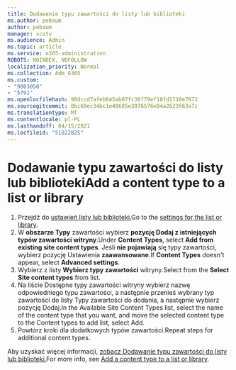 ```yaml
---
title: Dodawanie typu zawartości do listy lub biblioteki
ms.author: pebaum
author: pebaum
manager: scotv
ms.audience: Admin
ms.topic: article
ms.service: o365-administration
ROBOTS: NOINDEX, NOFOLLOW
localization_priority: Normal
ms.collection: Adm_O365
ms.custom:
- "9003050"
- "5791"
ms.openlocfilehash: 90dccd7afeb645ab07fc36f79ef18fd1710e7872
ms.sourcegitcommit: 8bc60ec34bc1e40685e3976576e04a2623f63a7c
ms.translationtype: MT
ms.contentlocale: pl-PL
ms.lasthandoff: 04/15/2021
ms.locfileid: "51822825"
---
```

# <a name="add-a-content-type-to-a-list-or-library"></a><span data-ttu-id="3e379-102">Dodawanie typu zawartości do listy lub biblioteki</span><span class="sxs-lookup"><span data-stu-id="3e379-102">Add a content type to a list or library</span></span>

1. <span data-ttu-id="3e379-103">Przejdź do [ustawień listy lub biblioteki.](https://support.microsoft.com/en-us/office/edit-list-settings-in-sharepoint-online-4d35793b-246e-42a3-990c-563a83795b7f)</span><span class="sxs-lookup"><span data-stu-id="3e379-103">Go to the  [settings for the list or library](https://support.microsoft.com/en-us/office/edit-list-settings-in-sharepoint-online-4d35793b-246e-42a3-990c-563a83795b7f).</span></span>
2. <span data-ttu-id="3e379-104">W  **obszarze Typy** zawartości wybierz  **pozycję Dodaj z istniejących typów zawartości witryny**.</span><span class="sxs-lookup"><span data-stu-id="3e379-104">Under  **Content Types**, select  **Add from existing site content types**.</span></span> <span data-ttu-id="3e379-105">Jeśli  **nie pojawiają**  się typy zawartości, wybierz pozycję Ustawienia  **zaawansowane**.</span><span class="sxs-lookup"><span data-stu-id="3e379-105">If  **Content Types**  doesn't appear, select  **Advanced settings**.</span></span>
3. <span data-ttu-id="3e379-106">Wybierz z listy  **Wybierz typy zawartości**  witryny.</span><span class="sxs-lookup"><span data-stu-id="3e379-106">Select from the  **Select Site content types**  from list.</span></span>
4. <span data-ttu-id="3e379-107">Na liście Dostępne typy zawartości witryny wybierz nazwę odpowiedniego typu zawartości, a następnie przenieś wybrany typ zawartości do listy Typy zawartości do dodania, a następnie wybierz pozycję Dodaj.</span><span class="sxs-lookup"><span data-stu-id="3e379-107">In the Available Site Content Types list, select the name of the content type that you want, and move the selected content type to the Content types to add list, select Add.</span></span>
5. <span data-ttu-id="3e379-108">Powtórz kroki dla dodatkowych typów zawartości.</span><span class="sxs-lookup"><span data-stu-id="3e379-108">Repeat steps for additional content types.</span></span>

<span data-ttu-id="3e379-109">Aby uzyskać więcej informacji, [zobacz Dodawanie typu zawartości do listy lub biblioteki.](https://support.microsoft.com/en-us/office/add-a-content-type-to-a-list-or-library-917366ae-f7a2-47ad-87a5-9689a1884e60)</span><span class="sxs-lookup"><span data-stu-id="3e379-109">For more info, see  [Add a content type to a list or library](https://support.microsoft.com/en-us/office/add-a-content-type-to-a-list-or-library-917366ae-f7a2-47ad-87a5-9689a1884e60).</span></span>